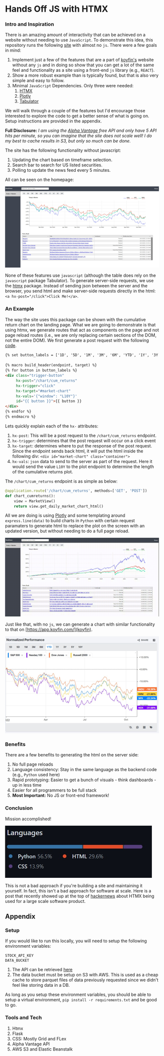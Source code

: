 # Hands Off JS with HTMX

### Intro and Inspiration

There is an amazing amount of interactivity that can be achieved on a website without
needing to use `JavaScript`. To demonstrate this idea, this repository runs the
following [site](http://dashboard.zmaytechstack.com/) with almost no `js`.
There were a few goals in mind:

1. Implement just a few of the features that are a part
   of [koyfin's](https://app.koyfin.com/) website without any `js` and in doing so
   show that you can get a lot of the same feel and functionality as a site using a
   front-end `js` library (e.g., `REACT`).
2. Show a more robust example than is typically found, but that is also very simple
   and easy to follow.
3. Minimal `JavaScript` Dependencies. Only three were needed:
    1. [HTMX](https://htmx.org/)
    2. [Plotly](https://plotly.com/python/)
    3. [Tabulator](http://tabulator.info/)

We will walk through a couple of the features but I'd encourage those interested
to explore the code to get a better sense of what is going on.
Setup instructions are provided in the appendix.

**Full Disclosure:** *I am using the [Alpha Vantage](https://www.alphavantage.co/) free API
and only have 5 API hits per minute, so you can imagine that the site does not scale well!
I do my best to cache results in S3, but only so much can be done.*

The site has the following functionality without javascript:

1. Updating the chart based on timeframe selection.
2. Search bar to search for US listed securities.
3. Polling to update the news feed every 5 minutes.

All can be seen on the homepage:

![Homepage](.images/homepage.jpg)

None of these features use `javascript` (although the table does rely on the `javascript` package Tabulator).
To generate server-side requests, we use the [htmx](https://htmx.org/) package.
Instead of sending json between the server and the browser, you send html and make
server-side requests directly in the html: `<a hx-post="/click">Click Me!</a>`.

### An Example

The way the site uses this package can be shown with the cumulative return chart on the
landing page. What we are going to demonstrate is that using htmx, we generate routes that
act as components on the page and not page reload routes (i.e., we are only replacing
certain sections of the DOM, not the entire DOM). We first generate a post request with
the following [code](https://github.com/azakmay/dashboard-sample/blob/master/apps/templates/home/macros.html).

```html
{% set button_labels = ['1D', '5D', '1M', '3M', '6M', 'YTD', '1Y', '3Y', '5Y', '10Y'] %}

{% macro build_header(endpoint, target) %}
{% for button in button_labels %}
<div class="trigger-button"
     hx-post="/chart/cum_returns"
     hx-trigger="click"
     hx-target="#market-chart"
     hx-vals='{"window": "L10Y"}'
     id="{{ button }}">{{ button }}
</div>
{% endfor %}
{% endmacro %}
``` 

Lets quickly explain each of the `hx-` attributes:

1. `hx-post`: This will be a post request to the `/chart/cum_returns` endpoint.
2. `hx-trigger`: determines that the post request will occur on a click event
3. `hx-target`: determines where to put the response of the post request. Since the
   endpoint sends back html, it will put the html inside the following div:
   `<div id="market-chart" class="container">`
4. `hx-vals`: `json` data to send to the server as part of the request. Here it would
   send the value `L10Y` to the plot endpoint to determine the length of the
   cumulative returns plot.

The `/chart/cum_returns` endpoint is as simple as below:

```python
@application.route('/chart/cum_returns', methods=['GET', 'POST'])
def chart_cumreturns():
    view = MarketView()
    return view.get_daily_market_chart_html()
```

All we are doing is using [Plotly](https://plotly.com/python/) and some
templating around `express.line(data)` to build charts in `Python` with certain
request paramaters to generate html to replace the plot on the screen with an updated version,
but without needing to do a full page reload.

![Koyfin](.images/component.gif)

Just like that, with no `js`, we can generate a chart with similar functionality
to that on [https://app.koyfin.com/](koyfin).

![Koyfin](.images/koyfin.jpg)

### Benefits

There are a few benefits to generating the html on the server side:

1. No full page reloads
2. Language consistency: Stay in the same language as the backend code (e.g., `Python` used here)
3. Rapid prototyping: Easier to get a bunch of visuals - think dashboards - up in less time
4. Easier for all programmers to be full stack
5. **Most Important:** No JS or front-end framework!

### Conclusion

Mission accomplished!

![Languages](.images/github-languages.jpg)

This is not a bad approach if you're building a site and maintaining it yourself.
In fact, this isn't a bad approach for software at scale. Here is a post that recently showed up at the top
of [hackernews](https://htmx.org/essays/a-real-world-react-to-htmx-port/) about HTMX being
used for a large scale software product.

## Appendix

### Setup

If you would like to run this locally, you will need to setup the following environment
variables:

```dotenv
STOCK_API_KEY
DATA_BUCKET
```

1. The API can be retrieved [here](https://www.alphavantage.co/support/#api-key)
2. The data bucket must be setup on S3 with AWS. This is used as a cheap cache to
   store parquet files of data previously requested since we didn't feel like storing data
   in a DB.

As long as you setup these environment variables, you should be able to setup a virtual
environment, `pip install -r requirements.txt` and be good to go.

### Tools and Tech

1. Htmx
2. Flask
3. CSS: Mostly Grid and FLex
4. Alpha Vantage API
5. AWS S3 and Elastic Beanstalk